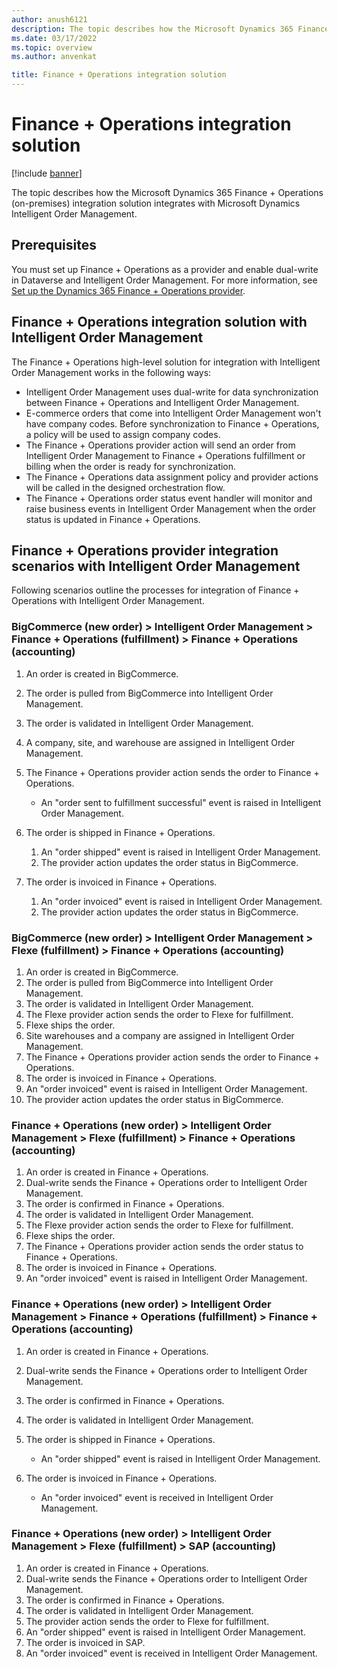 ```yaml
---
author: anush6121 
description: The topic describes how the Microsoft Dynamics 365 Finance + Operations (on-premises) integration solution integrates with Microsoft Dynamics Intelligent Order Management.
ms.date: 03/17/2022
ms.topic: overview
ms.author: anvenkat

title: Finance + Operations integration solution
---
```


# Finance + Operations integration solution

[!include [banner](includes/banner.md)]

The topic describes how the Microsoft Dynamics 365 Finance + Operations (on-premises) integration solution integrates with Microsoft Dynamics Intelligent Order Management.

## Prerequisites

You must set up Finance + Operations as a provider and enable dual-write in Dataverse and Intelligent Order Management. For more information, see [Set up the Dynamics 365 Finance + Operations provider](set-up-finops-provider.md).

## Finance + Operations integration solution with Intelligent Order Management

The Finance + Operations high-level solution for integration with Intelligent Order Management works in the following ways:

- Intelligent Order Management uses dual-write for data synchronization between Finance + Operations and Intelligent Order Management.
- E-commerce orders that come into Intelligent Order Management won't have company codes. Before synchronization to Finance + Operations, a policy will be used to assign company codes.
- The Finance + Operations provider action will send an order from Intelligent Order Management to Finance + Operations fulfillment or billing when the order is ready for synchronization. 
- The Finance + Operations data assignment policy and provider actions will be called in the designed orchestration flow.
- The Finance + Operations order status event handler will monitor and raise business events in Intelligent Order Management when the order status is updated in Finance + Operations.

## Finance + Operations provider integration scenarios with Intelligent Order Management

Following scenarios outline the processes for integration of Finance + Operations with Intelligent Order Management.

### BigCommerce (new order) \> Intelligent Order Management \> Finance + Operations (fulfillment) \> Finance + Operations (accounting)

1. An order is created in BigCommerce.
1. The order is pulled from BigCommerce into Intelligent Order Management.
1. The order is validated in Intelligent Order Management.
1. A company, site, and warehouse are assigned in Intelligent Order Management.
1. The Finance + Operations provider action sends the order to Finance + Operations.

    - An "order sent to fulfillment successful" event is raised in Intelligent Order Management.

1. The order is shipped in Finance + Operations.

    1. An "order shipped" event is raised in Intelligent Order Management.
    1. The provider action updates the order status in BigCommerce.

1. The order is invoiced in Finance + Operations.

    1. An "order invoiced" event is raised in Intelligent Order Management.
    1. The provider action updates the order status in BigCommerce.

### BigCommerce (new order) \> Intelligent Order Management \> Flexe (fulfillment) \> Finance + Operations (accounting)

1. An order is created in BigCommerce.
1. The order is pulled from BigCommerce into Intelligent Order Management.
1. The order is validated in Intelligent Order Management.
1. The Flexe provider action sends the order to Flexe for fulfillment.
1. Flexe ships the order.
1. Site warehouses and a company are assigned in Intelligent Order Management.
1. The Finance + Operations provider action sends the order to Finance + Operations.
1. The order is invoiced in Finance + Operations.
1. An "order invoiced" event is raised in Intelligent Order Management.
1. The provider action updates the order status in BigCommerce.

### Finance + Operations (new order) \> Intelligent Order Management \> Flexe (fulfillment) \> Finance + Operations (accounting)

1. An order is created in Finance + Operations.
1. Dual-write sends the Finance + Operations order to Intelligent Order Management.
1. The order is confirmed in Finance + Operations.
1. The order is validated in Intelligent Order Management.
1. The Flexe provider action sends the order to Flexe for fulfillment.
1. Flexe ships the order.
1. The Finance + Operations provider action sends the order status to Finance + Operations.
1. The order is invoiced in Finance + Operations.
1. An "order invoiced" event is raised in Intelligent Order Management.

### Finance + Operations (new order) \> Intelligent Order Management \> Finance + Operations (fulfillment) \> Finance + Operations (accounting)

1. An order is created in Finance + Operations.
1. Dual-write sends the Finance + Operations order to Intelligent Order Management.
1. The order is confirmed in Finance + Operations.
1. The order is validated in Intelligent Order Management.
1. The order is shipped in Finance + Operations.

    - An "order shipped" event is raised in Intelligent Order Management.

1. The order is invoiced in Finance + Operations.

    - An "order invoiced" event is received in Intelligent Order Management.

### Finance + Operations (new order) \> Intelligent Order Management \> Flexe (fulfillment) \> SAP (accounting)

1. An order is created in Finance + Operations.
1. Dual-write sends the Finance + Operations order to Intelligent Order Management.
1. The order is confirmed in Finance + Operations.
1. The order is validated in Intelligent Order Management.
1. The provider action sends the order to Flexe for fulfillment.
1. An "order shipped" event is raised in Intelligent Order Management.
1. The order is invoiced in SAP.
1. An "order invoiced" event is received in Intelligent Order Management.
